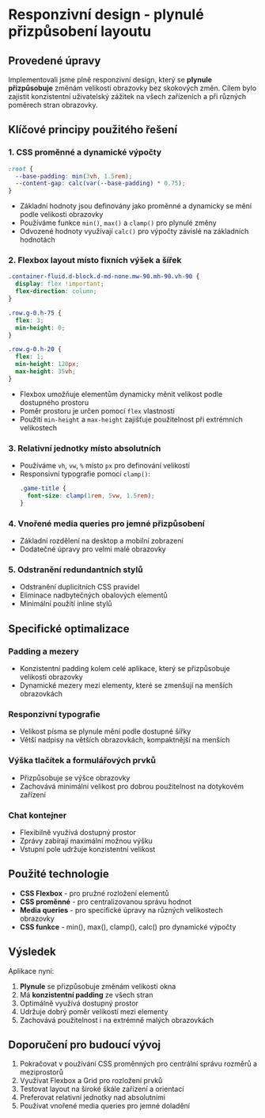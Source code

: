 # Responzivní design - plynulé přizpůsobení layoutu

## Provedené úpravy

Implementovali jsme plně responzivní design, který se **plynule přizpůsobuje** změnám velikosti obrazovky bez skokových změn. Cílem bylo zajistit konzistentní uživatelský zážitek na všech zařízeních a při různých poměrech stran obrazovky.

## Klíčové principy použitého řešení

### 1. CSS proměnné a dynamické výpočty
```css
:root {
  --base-padding: min(3vh, 1.5rem);
  --content-gap: calc(var(--base-padding) * 0.75);
}
```
- Základní hodnoty jsou definovány jako proměnné a dynamicky se mění podle velikosti obrazovky
- Používáme funkce `min()`, `max()` a `clamp()` pro plynulé změny
- Odvozené hodnoty využívají `calc()` pro výpočty závislé na základních hodnotách

### 2. Flexbox layout místo fixních výšek a šířek
```css
.container-fluid.d-block.d-md-none.mw-90.mh-90.vh-90 {
  display: flex !important;
  flex-direction: column;
}

.row.g-0.h-75 {
  flex: 3;
  min-height: 0;
}

.row.g-0.h-20 {
  flex: 1;
  min-height: 120px;
  max-height: 35vh;
}
```
- Flexbox umožňuje elementům dynamicky měnit velikost podle dostupného prostoru
- Poměr prostoru je určen pomocí `flex` vlastnosti
- Použití `min-height` a `max-height` zajišťuje použitelnost při extrémních velikostech

### 3. Relativní jednotky místo absolutních
- Používáme `vh`, `vw`, `%` místo `px` pro definování velikostí
- Responsivní typografie pomocí `clamp()`:
  ```css
  .game-title {
    font-size: clamp(1rem, 5vw, 1.5rem);
  }
  ```

### 4. Vnořené media queries pro jemné přizpůsobení
- Základní rozdělení na desktop a mobilní zobrazení
- Dodatečné úpravy pro velmi malé obrazovky

### 5. Odstranění redundantních stylů
- Odstranění duplicitních CSS pravidel
- Eliminace nadbytečných obalových elementů
- Minimální použití inline stylů

## Specifické optimalizace

### Padding a mezery
- Konzistentní padding kolem celé aplikace, který se přizpůsobuje velikosti obrazovky
- Dynamické mezery mezi elementy, které se zmenšují na menších obrazovkách

### Responzivní typografie
- Velikost písma se plynule mění podle dostupné šířky
- Větší nadpisy na větších obrazovkách, kompaktnější na menších

### Výška tlačítek a formulářových prvků
- Přizpůsobuje se výšce obrazovky
- Zachovává minimální velikost pro dobrou použitelnost na dotykovém zařízení

### Chat kontejner
- Flexibilně využívá dostupný prostor
- Zprávy zabírají maximální možnou výšku
- Vstupní pole udržuje konzistentní velikost

## Použité technologie

- **CSS Flexbox** - pro pružné rozložení elementů
- **CSS proměnné** - pro centralizovanou správu hodnot
- **Media queries** - pro specifické úpravy na různých velikostech obrazovky
- **CSS funkce** - min(), max(), clamp(), calc() pro dynamické výpočty

## Výsledek

Aplikace nyní:
1. **Plynule** se přizpůsobuje změnám velikosti okna
2. Má **konzistentní padding** ze všech stran
3. Optimálně využívá dostupný prostor
4. Udržuje dobrý poměr velikostí mezi elementy
5. Zachovává použitelnost i na extrémně malých obrazovkách

## Doporučení pro budoucí vývoj

1. Pokračovat v používání CSS proměnných pro centrální správu rozměrů a meziprostorů
2. Využívat Flexbox a Grid pro rozložení prvků
3. Testovat layout na široké škále zařízení a orientací
4. Preferovat relativní jednotky nad absolutními
5. Používat vnořené media queries pro jemné doladění
